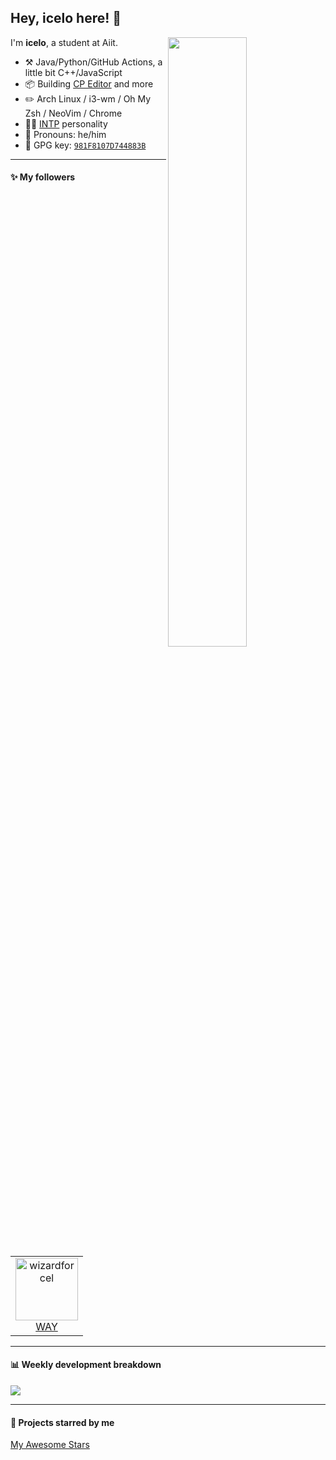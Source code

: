 <!--

Thank you if you like this profile README!

BUT, please DO NOT copy this and create your profile based on it.

You can use it as a reference, and copy a part of it, but DO NOT copy
all of this and create your profile based on it.

It is very common that you forget to change some information and leave
mine in your profile. This has happened too many times.

And, this profile README is auto-updated by GitHub Actions, you can read
[the official documentation](https://docs.github.com/actions) to learn
how to use it.

Only when you know what you are copying should you paste it. So, again,
please DO NOT copy this and create your profile based on it.

What's more, you can find other awesome profile READMEs at
https://github.com/abhisheknaiidu/awesome-github-profile-readme. There
could be a profile README that fits you better than this one.

Wish you a good-looking profile README!

                                   —— ouuan (https://github.com/ouuan)

-->

## Hey, icelo here! :wave: 

[<img align="right" width="50%" src="https://github-readme-stats.vercel.app/api?username=icelox&theme=dark&show_icons=true">](https://metrics.lecoq.io/icelox?template=classic)

I'm **icelo**, a student at Aiit.

-   :hammer_and_pick: Java/Python/GitHub Actions, a little bit C++/JavaScript
-   :package: Building [CP Editor](https://github.com/cpeditor/cpeditor) and more
-   :pencil2: Arch Linux / i3-wm / Oh My Zsh / NeoVim / Chrome
-   :man_scientist: [INTP](https://www.16personalities.com/intp-personality) personality
-   :man: Pronouns: he/him
-   :key: GPG key: [`981F8107D744883B`](https://github.com/icelox.gpg)

---

#### :sparkles: My followers

<!--START_SECTION:top-followers-->
<table>
  <tr>
    <td align="center">
      <a href="https://github.com/pkl1024">
        <img src="https://avatars.githubusercontent.com/u/56228279" width="100px;" alt="wizardforcel"/>
      </a>
      <br />
      <a href="https://github.com/pkl1024">WAY</a>
    </td>
  </tr>
</table>
<!--END_SECTION:top-followers-->

---

#### :bar_chart: Weekly development breakdown

![](https://github-readme-stats.vercel.app/api/top-langs/?username=icelox&layout=compact)

---

#### :star2: Projects starred by me

[My Awesome Stars](AWESOME-STARS.md)
